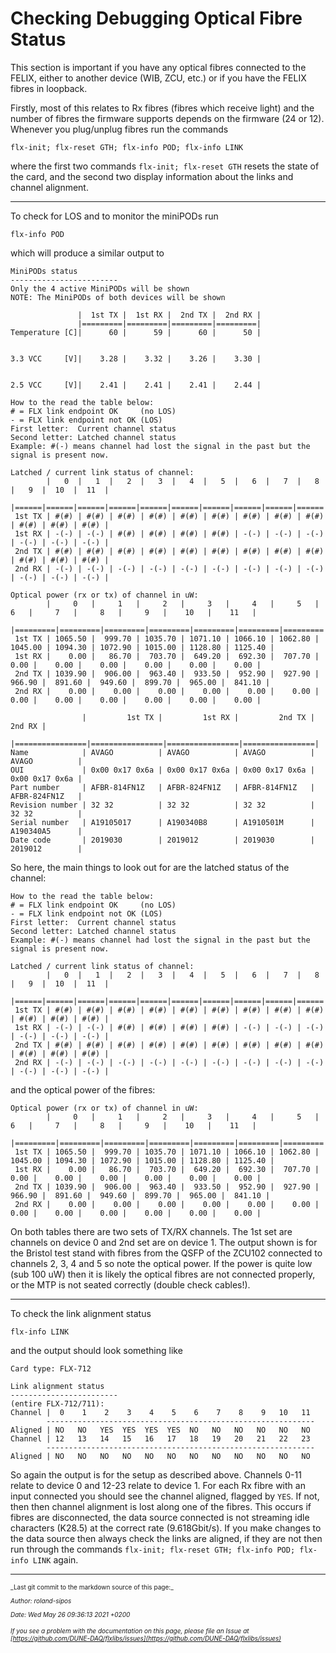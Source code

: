 # Checking Debugging Optical Fibre Status
This section is important if you have any optical fibres connected to the FELIX, either to another device (WIB, ZCU, etc.) or if you have the FELIX fibres in loopback.

Firstly, most of this relates to Rx fibres (fibres which receive light) and the number of fibres the firmware supports depends on the firmware (24 or 12). Whenever you plug/unplug fibres run the commands

```
flx-init; flx-reset GTH; flx-info POD; flx-info LINK
```

where the first two commands `flx-init; flx-reset GTH` resets the state of the card, and the second two display information about the links and channel alignment.

---

To check for LOS and to monitor the miniPODs run

```
flx-info POD
```

which will produce a similar output to

```
MiniPODs status
------------------------
Only the 4 active MiniPODs will be shown
NOTE: The MiniPODs of both devices will be shown

               |  1st TX |  1st RX |  2nd TX |  2nd RX |
               |=========|=========|=========|=========|
Temperature [C]|      60 |      59 |      60 |      50 |


3.3 VCC     [V]|    3.28 |    3.32 |    3.26 |    3.30 |


2.5 VCC     [V]|    2.41 |    2.41 |    2.41 |    2.44 |

How to the read the table below:
# = FLX link endpoint OK     (no LOS)
- = FLX link endpoint not OK (LOS)
First letter:  Current channel status
Second letter: Latched channel status
Example: #(-) means channel had lost the signal in the past but the signal is present now.

Latched / current link status of channel:
        |   0  |   1  |   2  |   3  |   4  |   5  |   6  |   7  |   8  |   9  |  10  |  11  |
        |======|======|======|======|======|======|======|======|======|======|======|======|
 1st TX | #(#) | #(#) | #(#) | #(#) | #(#) | #(#) | #(#) | #(#) | #(#) | #(#) | #(#) | #(#) |
 1st RX | -(-) | -(-) | #(#) | #(#) | #(#) | #(#) | -(-) | -(-) | -(-) | -(-) | -(-) | -(-) |
 2nd TX | #(#) | #(#) | #(#) | #(#) | #(#) | #(#) | #(#) | #(#) | #(#) | #(#) | #(#) | #(#) |
 2nd RX | -(-) | -(-) | -(-) | -(-) | -(-) | -(-) | -(-) | -(-) | -(-) | -(-) | -(-) | -(-) |

Optical power (rx or tx) of channel in uW:
        |     0   |     1   |     2   |     3   |     4   |     5   |     6   |     7   |     8   |     9   |    10   |    11   |
        |=========|=========|=========|=========|=========|=========|=========|=========|=========|=========|=========|=========|
 1st TX | 1065.50 |  999.70 | 1035.70 | 1071.10 | 1066.10 | 1062.80 | 1045.00 | 1094.30 | 1072.90 | 1015.00 | 1128.80 | 1125.40 |
 1st RX |    0.00 |   86.70 |  703.70 |  649.20 |  692.30 |  707.70 |    0.00 |    0.00 |    0.00 |    0.00 |    0.00 |    0.00 |
 2nd TX | 1039.90 |  906.00 |  963.40 |  933.50 |  952.90 |  927.90 |  966.90 |  891.60 |  949.60 |  899.70 |  965.00 |  841.10 |
 2nd RX |    0.00 |    0.00 |    0.00 |    0.00 |    0.00 |    0.00 |    0.00 |    0.00 |    0.00 |    0.00 |    0.00 |    0.00 |

                |         1st TX |         1st RX |         2nd TX |         2nd RX |
                |================|================|================|================|
Name            | AVAGO          | AVAGO          | AVAGO          | AVAGO          |
OUI             | 0x00 0x17 0x6a | 0x00 0x17 0x6a | 0x00 0x17 0x6a | 0x00 0x17 0x6a |
Part number     | AFBR-814FN1Z   | AFBR-824FN1Z   | AFBR-814FN1Z   | AFBR-824FN1Z   |
Revision number | 32 32          | 32 32          | 32 32          | 32 32          |
Serial number   | A19105017      | A190340B8      | A1910501M      | A190340A5      |
Date code       | 2019030        | 2019012        | 2019030        | 2019012        |
```

So here, the main things to look out for are the latched status of the channel:

```
How to the read the table below:
# = FLX link endpoint OK     (no LOS)
- = FLX link endpoint not OK (LOS)
First letter:  Current channel status
Second letter: Latched channel status
Example: #(-) means channel had lost the signal in the past but the signal is present now.

Latched / current link status of channel:
        |   0  |   1  |   2  |   3  |   4  |   5  |   6  |   7  |   8  |   9  |  10  |  11  |
        |======|======|======|======|======|======|======|======|======|======|======|======|
 1st TX | #(#) | #(#) | #(#) | #(#) | #(#) | #(#) | #(#) | #(#) | #(#) | #(#) | #(#) | #(#) |
 1st RX | -(-) | -(-) | #(#) | #(#) | #(#) | #(#) | -(-) | -(-) | -(-) | -(-) | -(-) | -(-) |
 2nd TX | #(#) | #(#) | #(#) | #(#) | #(#) | #(#) | #(#) | #(#) | #(#) | #(#) | #(#) | #(#) |
 2nd RX | -(-) | -(-) | -(-) | -(-) | -(-) | -(-) | -(-) | -(-) | -(-) | -(-) | -(-) | -(-) |
```

and the optical power of the fibres:

```
Optical power (rx or tx) of channel in uW:
        |     0   |     1   |     2   |     3   |     4   |     5   |     6   |     7   |     8   |     9   |    10   |    11   |
        |=========|=========|=========|=========|=========|=========|=========|=========|=========|=========|=========|=========|
 1st TX | 1065.50 |  999.70 | 1035.70 | 1071.10 | 1066.10 | 1062.80 | 1045.00 | 1094.30 | 1072.90 | 1015.00 | 1128.80 | 1125.40 |
 1st RX |    0.00 |   86.70 |  703.70 |  649.20 |  692.30 |  707.70 |    0.00 |    0.00 |    0.00 |    0.00 |    0.00 |    0.00 |
 2nd TX | 1039.90 |  906.00 |  963.40 |  933.50 |  952.90 |  927.90 |  966.90 |  891.60 |  949.60 |  899.70 |  965.00 |  841.10 |
 2nd RX |    0.00 |    0.00 |    0.00 |    0.00 |    0.00 |    0.00 |    0.00 |    0.00 |    0.00 |    0.00 |    0.00 |    0.00 |
```

On both tables there are two sets of TX/RX channels. The 1st set are channels on device 0 and 2nd set are on device 1.  The output shown is for the Bristol test stand with fibres from the QSFP of the ZCU102 connected to channels 2, 3, 4 and 5 so note the optical power. If the power is quite low (sub 100 uW) then it is likely the optical fibres are not connected properly, or the MTP is not seated correctly (double check cables!).

---

To check the link alignment status

```
flx-info LINK
```

and the output should look something like

```
Card type: FLX-712

Link alignment status
------------------------
(entire FLX-712/711):
Channel |  0    1    2    3    4    5    6    7    8    9   10   11
        ------------------------------------------------------------
Aligned | NO   NO   YES  YES  YES  YES  NO   NO   NO   NO   NO   NO
Channel | 12   13   14   15   16   17   18   19   20   21   22   23
        ------------------------------------------------------------
Aligned | NO   NO   NO   NO   NO   NO   NO   NO   NO   NO   NO   NO
```

So again the output is for the setup as described above. Channels 0-11 relate to device 0 and 12-23 relate to device 1. For each Rx fibre with an input connected you should see the channel aligned,  flagged by `YES`. If not, then then channel alignment is lost along one of the fibres. This occurs if fibres are disconnected, the data source connected is not streaming idle characters (K28.5) at the correct rate (9.618Gbit/s). If you make changes to the data source then always check the links are aligned, if they are not then run through the commands `flx-init; flx-reset GTH; flx-info POD; flx-info LINK` again.

-----

<font size="1">
_Last git commit to the markdown source of this page:_


_Author: roland-sipos_

_Date: Wed May 26 09:36:13 2021 +0200_

_If you see a problem with the documentation on this page, please file an Issue at [https://github.com/DUNE-DAQ/flxlibs/issues](https://github.com/DUNE-DAQ/flxlibs/issues)_
</font>
